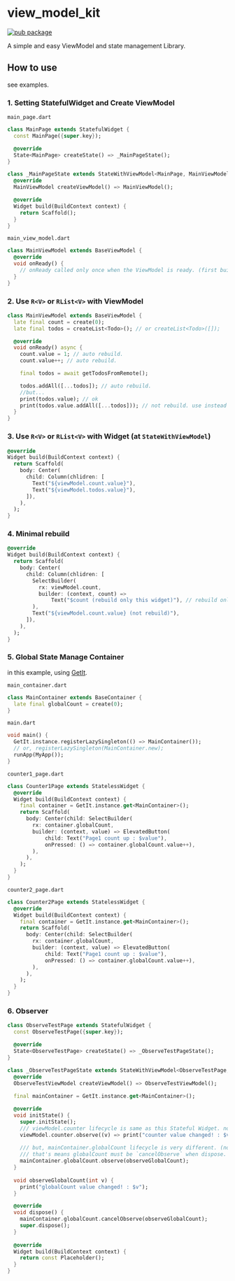 # view_model_kit

[![pub package](https://img.shields.io/pub/v/view_model_kit.svg?color=4285F4)](https://pub.dev/packages/view_model_kit)

A simple and easy ViewModel and state management Library.

## How to use

see examples.

### 1. Setting StatefulWidget and Create ViewModel

`main_page.dart`

```dart
class MainPage extends StatefulWidget {
  const MainPage({super.key});

  @override
  State<MainPage> createState() => _MainPageState();
}

class _MainPageState extends StateWithViewModel<MainPage, MainViewModel> {
  @override
  MainViewModel createViewModel() => MainViewModel();

  @override
  Widget build(BuildContext context) {
    return Scaffold();
  }
}
```

`main_view_model.dart`

```dart
class MainViewModel extends BaseViewModel {
  @override
  void onReady() {
    // onReady called only once when the ViewModel is ready. (first build)
  }
}
```

### 2. Use `R<V>` or `RList<V>` with ViewModel

```dart
class MainViewModel extends BaseViewModel {
  late final count = create(0);
  late final todos = createList<Todo>(); // or createList<Todo>([]);

  @override
  void onReady() async {
    count.value = 1; // auto rebuild.
    count.value++; // auto rebuild.

    final todos = await getTodosFromRemote();

    todos.addAll([...todos]); // auto rebuild.
    //but...
    print(todos.value); // ok
    print(todos.value.addAll([...todos])); // not rebuild. use instead of todos.addAll([...todos]);
  }
}
```

### 3. Use `R<V>` or `RList<V>` with Widget (at `StateWithViewModel`)

```dart
@override
Widget build(BuildContext context) {
  return Scaffold(
    body: Center(
      child: Column(chlidren: [
        Text("${viewModel.count.value}"),
        Text("${viewModel.todos.value}"),
      ]),
    ),
  );
}
```

### 4. Minimal rebuild

```dart
@override
Widget build(BuildContext context) {
  return Scaffold(
    body: Center(
      child: Column(chlidren: [
        SelectBuilder(
          rx: viewModel.count,
          builder: (context, count) =>
              Text("$count (rebuild only this widget)"), // rebuild only (when updated)
        ),
        Text("${viewModel.count.value} (not rebuild)"),
      ]),
    ),
  );
}
```

### 5. Global State Manage Container

in this example, using [GetIt](https://pub.dev/packages/get_it).

```main_container.dart```

```dart
class MainContainer extends BaseContainer {
  late final globalCount = create(0);
}
```

```main.dart```

```dart
void main() {
  GetIt.instance.registerLazySingleton(() => MainContainer());
  // or, registerLazySingleton(MainContainer.new);
  runApp(MyApp());
}
```

```counter1_page.dart```

```dart
class Counter1Page extends StatelessWidget {
  @override
  Widget build(BuildContext context) {
    final container = GetIt.instance.get<MainContainer>();
    return Scaffold(
      body: Center(child: SelectBuilder(
        rx: container.globalCount,
        builder: (context, value) => ElevatedButton(
            child: Text("Page1 count up : $value"),
            onPressed: () => container.globalCount.value++),
        ),
      ),
    );
  }
}
```

```counter2_page.dart```

```dart
class Counter2Page extends StatelessWidget {
  @override
  Widget build(BuildContext context) {
    final container = GetIt.instance.get<MainContainer>();
    return Scaffold(
      body: Center(child: SelectBuilder(
        rx: container.globalCount,
        builder: (context, value) => ElevatedButton(
            child: Text("Page1 count up : $value"),
            onPressed: () => container.globalCount.value++),
        ),
      ),
    );
  }
}
```

### 6. Observer

```dart
class ObserveTestPage extends StatefulWidget {
  const ObserveTestPage({super.key});

  @override
  State<ObserveTestPage> createState() => _ObserveTestPageState();
}

class _ObserveTestPageState extends StateWithViewModel<ObserveTestPage, ObserveTestViewModel> {
  @override
  ObserveTestViewModel createViewModel() => ObserveTestViewModel();
  
  final mainContainer = GetIt.instance.get<MainContainer>();

  @override
  void initState() {
    super.initState();
    /// viewModel.counter lifecycle is same as this Stateful Widget. not has observer.
    viewModel.counter.observe((v) => print("counter value changed! : $v"));
    
    /// but, mainContainer.globalCount lifecycle is very different. (not depend on this Stateful Widget)
    /// that's means globalCount must be `cancelObserve` when dispose.
    mainContainer.globalCount.observe(observeGlobalCount);
  }
  
  void observeGlobalCount(int v) {
    print("globalCount value changed! : $v");
  }

  @override
  void dispose() {
    mainContainer.globalCount.cancelObserve(observeGlobalCount);
    super.dispose();
  }
  
  @override
  Widget build(BuildContext context) {
    return const Placeholder();
  }
}
```
